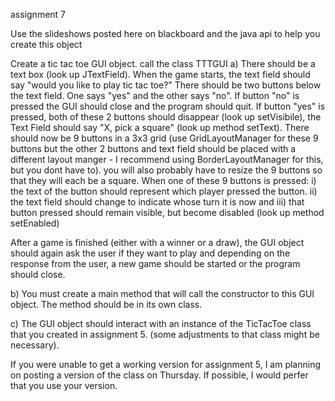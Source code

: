 

assignment 7

Use the slideshows posted here on blackboard and the java api to help you create this object 

Create a tic tac toe GUI object. call the class TTTGUI
a) There should be a text box (look up JTextField). When the game starts, the text field should say "would you like to play tic tac toe?" There should be two buttons below the text field. One says "yes" and the other says "no". If button "no" is pressed the GUI should close and the program should quit. If button "yes" is pressed, both of these 2 buttons should disappear (look up setVisibile), the Text Field should say "X, pick a square" (look up method setText). There should now be 9 buttons in a 3x3 grid (use GridLayoutManager for these 9 buttons but the other 2 buttons and text field should be placed with a different layout manger - I recommend using BorderLayoutManager for this, but you dont have to). you will also probably have to resize the 9 buttons so that they will each be a square. When one of these 9 buttons is pressed: 
i) the text of the button should represent which player pressed the button. 
ii) the text field should change to indicate whose turn it is now
and iii) that button pressed should remain visible, but become disabled (look up method setEnabled)

After a game is finished (either with a winner or a draw), the GUI object should again ask the user if they want to play and depending on the response from the user, a new game should be started or the program should close.


b) You must create a main method that will call the constructor to this GUI object. The method should be in its own class.

c) The GUI object should interact with an instance of the TicTacToe class that you created in assignment 5. (some adjustments to that class might be necessary).

If you were unable to get a working version for assignment 5, I am planning on posting a version of the class on Thursday. If possible, I would perfer that you use your version.


